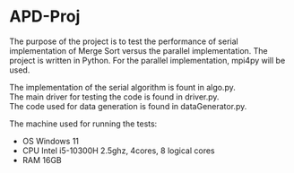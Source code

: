 # APD-Proj
The purpose of the project is to test the performance of serial implementation of Merge Sort versus the parallel implementation.
The project is written in Python.
For the parallel implementation, mpi4py will be used.

The implementation of the serial algorithm is fount in algo.py. <br/>
The main driver for testing the code is found in driver.py. <br/>
The code used for data generation is found in dataGenerator.py. <br/>


The machine used for running the tests:
* OS Windows 11
* CPU Intel i5-10300H 2.5ghz, 4cores, 8 logical cores
* RAM 16GB
